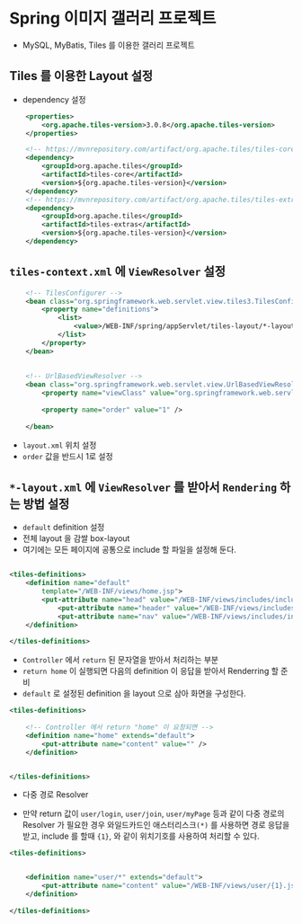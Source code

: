 # Spring 이미지 갤러리 프로젝트

- MySQL, MyBatis, Tiles 를 이용한 갤러리 프로젝트

## Tiles 를 이용한 Layout 설정

- dependency 설정

```xml
	<properties>
		<org.apache.tiles-version>3.0.8</org.apache.tiles-version>
	</properties>

	<!-- https://mvnrepository.com/artifact/org.apache.tiles/tiles-core -->
	<dependency>
	    <groupId>org.apache.tiles</groupId>
	    <artifactId>tiles-core</artifactId>
	    <version>${org.apache.tiles-version}</version>
	</dependency>
	<!-- https://mvnrepository.com/artifact/org.apache.tiles/tiles-extras -->
	<dependency>
	    <groupId>org.apache.tiles</groupId>
	    <artifactId>tiles-extras</artifactId>
	    <version>${org.apache.tiles-version}</version>
	</dependency>
```

## `tiles-context.xml` 에 `ViewResolver` 설정

```xml
	<!-- TilesConfigurer -->
	<bean class="org.springframework.web.servlet.view.tiles3.TilesConfigurer">
		<property name="definitions">
			<list>
				<value>/WEB-INF/spring/appServlet/tiles-layout/*-layout.xml</value>
			</list>
		</property>
	</bean>
	
	
	<!-- UrlBasedViewResolver -->
	<bean class="org.springframework.web.servlet.view.UrlBasedViewResolver">
		<property name="viewClass" value="org.springframework.web.servlet.view.tiles3.TilesView" />
			
		<property name="order" value="1" />
		
	</bean>
```

- `layout.xml` 위치 설정
- `order` 값을 반드시 1로 설정


## `*-layout.xml` 에 `ViewResolver` 를 받아서 `Rendering` 하는 방법 설정


- `default` definition 설정
- 전체 layout 을 감쌀 box-layout
- 여기에는 모든 페이지에 공통으로 include 할 파일을 설정해 둔다.

```xml

<tiles-definitions>
	<definition name="default"
		template="/WEB-INF/views/home.jsp">
		<put-attribute name="head" value="/WEB-INF/views/includes/include-head.jsp" />
			<put-attribute name="header" value="/WEB-INF/views/includes/include-header.jsp" />
			<put-attribute name="nav" value="/WEB-INF/views/includes/include-main-nav.jsp" />
	</definition>
	
</tiles-definitions>
```

- `Controller` 에서 `return` 된 문자열을 받아서 처리하는 부분
- `return home` 이 실행되면 다음의 definition 이 응답을 받아서 Renderring 할 준비
- `default` 로 설정된 definition 을 layout 으로 삼아 화면을 구성한다.

```xml
<tiles-definitions>
		
	<!-- Controller 에서 return "home" 이 요청되면 -->
	<definition name="home" extends="default">
		<put-attribute name="content" value="" />
	</definition>


</tiles-definitions>

```

- 다중 경로 Resolver

- 만약 return 값이 `user/login`, `user/join`, `user/myPage` 등과 같이 다중 경로의 Resolver 가 필요한 경우 와일드카드인 애스터리스크`(*)` 를 사용하면 경로 응답을 받고,
include 를 할때 `{1}`, 와 같이 위치기호를 사용하여 처리할 수 있다.

```xml
<tiles-definitions>


	<definition name="user/*" extends="default">
		<put-attribute name="content" value="/WEB-INF/views/user/{1}.jsp" />
	</definition>
	
</tiles-definitions>


```